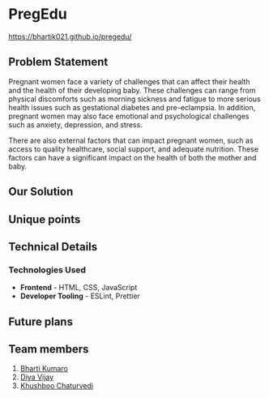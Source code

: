 # PregEdu
https://bhartik021.github.io/pregedu/

## Problem Statement
Pregnant women face a variety of challenges that can affect their health and the health of their developing baby. These challenges can range from physical discomforts such as morning sickness and fatigue to more serious health issues such as gestational diabetes and pre-eclampsia. In addition, pregnant women may also face emotional and psychological challenges such as anxiety, depression, and stress.

There are also external factors that can impact pregnant women, such as access to quality healthcare, social support, and adequate nutrition. These factors can have a significant impact on the health of both the mother and baby.

## Our Solution

## Unique points

## Technical Details

### Technologies Used

* **Frontend** - HTML, CSS, JavaScript
* **Developer Tooling** - ESLint, Prettier

## Future plans
## Team members
1. [Bharti Kumaro](https://github.com/bhartik021)
2. [Diya Vijay](https://github.com/DiyaVj)
3. [Khushboo Chaturvedi](https://github.com/Shubhanshu1566)